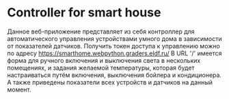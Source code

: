 # Controller for smart house

  Данное веб-приложение представляет из себя контроллер для автоматического управления устройствами умного дома в зависимости от показателей датчиков. 
  Получить токен доступа к управлению можно по адресу https://smarthome.webpython.graders.eldf.ru/
  В URL '/' имеется форма для ручного включения и выключения света в нескольких помещениях, и задания желаемой температуры, которая будет настраиваться путём включения, выключения бойлера и кондиционера. А также приведены показатели всех устройств и датчиков на данный момент.
